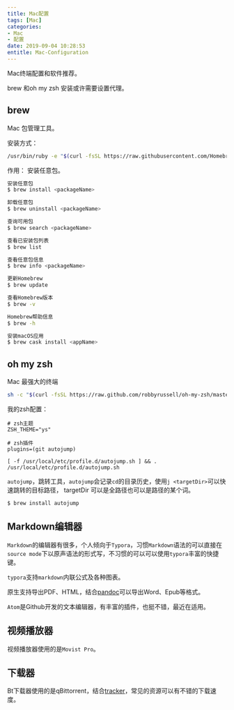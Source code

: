 ```yaml
---
title: Mac配置
tags: [Mac]
categories:
- Mac
- 配置
date: 2019-09-04 10:28:53
entitle: Mac-Configuration
---
```


Mac终端配置和软件推荐。

<!--more-->

brew 和oh my zsh 安装或许需要设置代理。
## brew

Mac 包管理工具。

安装方式：
```bash
/usr/bin/ruby -e "$(curl -fsSL https://raw.githubusercontent.com/Homebrew/install/master/install)"
```

作用：
安装任意包。
```bash
安装任意包
$ brew install <packageName>

卸载任意包
$ brew uninstall <packageName>

查询可用包
$ brew search <packageName>

查看已安装包列表
$ brew list

查看任意包信息
$ brew info <packageName>

更新Homebrew
$ brew update

查看Homebrew版本
$ brew -v

Homebrew帮助信息
$ brew -h

安装macOS应用
$ brew cask install <appName>
```

## oh my zsh

Mac 最强大的终端

```bash
sh -c "$(curl -fsSL https://raw.github.com/robbyrussell/oh-my-zsh/master/tools/install.sh)"
```

我的zsh配置：
```
# zsh主题
ZSH_THEME="ys"

# zsh插件
plugins=(git autojump)

[ -f /usr/local/etc/profile.d/autojump.sh ] && . /usr/local/etc/profile.d/autojump.sh
```

`autojump`，跳转工具，`autojump`会记录`cd`的目录历史，使用`j <targetDir>`可以快速跳转的目标路径， targetDir 可以是全路径也可以是路径的某个词。

```bash
$ brew install autojump
```

## Markdown编辑器

`Markdown`的编辑器有很多，个人倾向于`Typora`，习惯`Markdown`语法的可以直接在`source mode`下以原声语法的形式写，不习惯的可以可以使用`typora`丰富的快捷键。

`typora`支持`markdown`内联公式及各种图表。

原生支持导出PDF、HTML，结合[pandoc](https://github.com/jgm/pandoc)可以导出Word、Epub等格式。

`Atom`是Github开发的文本编辑器，有丰富的插件，也挺不错，最近在适用。

## 视频播放器

视频播放器使用的是`Movist Pro`。


## 下载器

Bt下载器使用的是qBittorrent，结合[tracker](https://github.com/ngosang/trackerslist)，常见的资源可以有不错的下载速度。
